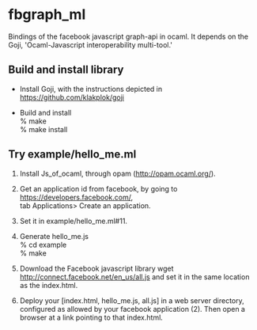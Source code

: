 fbgraph_ml
==========

Bindings of the facebook javascript graph-api in ocaml.
It depends on the Goji, 'Ocaml-Javascript interoperability multi-tool.'

Build and install library
-------------------------
- Install Goji, with the instructions depicted in
https://github.com/klakplok/goji

- Build and install <br/>
  % make <br/>
  % make install <br/>


Try example/hello_me.ml
-----------------------

1. Install Js_of_ocaml, through opam (http://opam.ocaml.org/).

2. Get an application id from facebook, by going to
   https://developers.facebook.com/, <br/>
   tab Applications> Create an application.

3. Set it in example/hello_me.ml#11.

4. Generate hello_me.js <br/>
   % cd example <br/>
   % make

5. Download the Facebook javascript library
   wget http://connect.facebook.net/en_us/all.js
   and set it in the same location as the index.html.

6. Deploy your [index.html, hello_me.js, all.js] in a web server directory,
   configured as allowed by your facebook application (2). Then
   open a browser at a link pointing to that index.html.

